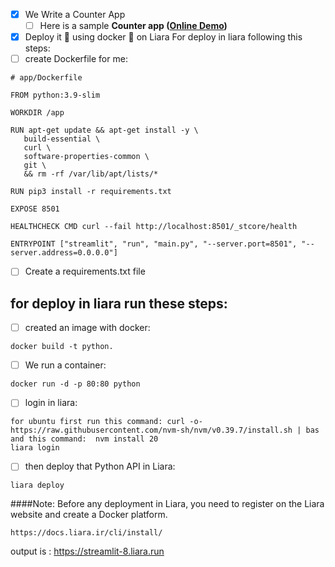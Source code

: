 - [x] We Write a Counter App
    - [ ]  Here is a sample **Counter app ([Online Demo](https://gallery.flet.dev/counter/))**
- [x] Deploy it 🚀 using docker 🐳 on Liara
For deploy in liara following this steps:
- [ ]  create Dockerfile for me:
 ```
 # app/Dockerfile

FROM python:3.9-slim

WORKDIR /app

RUN apt-get update && apt-get install -y \
    build-essential \
    curl \
    software-properties-common \
    git \
    && rm -rf /var/lib/apt/lists/*

RUN pip3 install -r requirements.txt

EXPOSE 8501

HEALTHCHECK CMD curl --fail http://localhost:8501/_stcore/health

ENTRYPOINT ["streamlit", "run", "main.py", "--server.port=8501", "--server.address=0.0.0.0"]

 ```
- [ ]  Create a requirements.txt file
      
## for deploy in liara run these steps:

- [ ] created an image with docker:
```
docker build -t python.
```
 - [ ] We run a container:
```
docker run -d -p 80:80 python
```
 - [ ] login in liara:
 ```
for ubuntu first run this command: curl -o- https://raw.githubusercontent.com/nvm-sh/nvm/v0.39.7/install.sh | bas
and this command:  nvm install 20
liara login
```
 - [ ] then deploy that Python API in Liara:
```
liara deploy 
```
####Note: Before any deployment in Liara, you need to register on the Liara website and create a Docker platform.
```
https://docs.liara.ir/cli/install/
```
output is :
https://streamlit-8.liara.run
